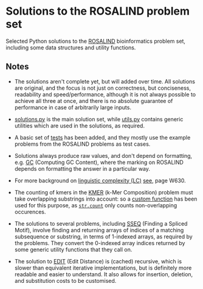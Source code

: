 Solutions to the ROSALIND problem set
=====================================

Selected Python solutions to the [ROSALIND](https://rosalind.info/) bioinformatics problem set, including some data structures and utility functions.

Notes
-----

* The solutions aren't complete yet, but will added over time. All solutions are original, and the focus is not just on correctness, but conciseness, readability and speed/performance, although it is not always possible to achieve all three at once, and there is no absolute guarantee of performance in case of arbitrarily large inputs.

* [solutions.py](https://github.com/sr-murthy/rosalind/blob/main/src/solutions.py) is the main solution set, while [utils.py](https://github.com/sr-murthy/rosalind/blob/main/src/utils.py) contains generic utilities which are used in the solutions, as required.

* A basic set of [tests]((https://github.com/sr-murthy/rosalind/blob/main/src/tests/test_solutions.py)) has been added, and they mostly use the example problems from the ROSALIND problems as test cases.

* Solutions always produce raw values, and don't depend on formatting, e.g. [GC](https://rosalind.info/problems/gc/) (Computing GC Content), where the marking on ROSALIND depends on formatting the answer in a particular way.

* For more background on [linguistic complexity (LC)](https://rosalind.info/problems/ling/) [see](https://pmc.ncbi.nlm.nih.gov/articles/PMC441604/pdf/gkh466.pdf), page W630.

* The counting of kmers in the [KMER](https://rosalind.info/problems/kmer/) (k-Mer Composition) problem must take overlapping substrings into account: so a [custom function](https://github.com/sr-murthy/rosalind/blob/main/src/utils.py#L155) has been used for this purpose, as [`str.count`](https://docs.python.org/3/library/stdtypes.html#str.count) only counts non-overlapping occurences.

* The solutions to several problems, including [SSEQ](https://rosalind.info/problems/sseq/) (Finding a Spliced Motif), involve finding and returning arrays of indices of a matching subsequence or substring, in terms of 1-indexed arrays, as required by the problems. They convert the 0-indexed array indices returned by some generic utility functions that they call on.

* The solution to [EDIT](https://rosalind.info/problems/edit/) (Edit Distance) is (cached) recursive, which is slower than equivalent iterative implementations, but is definitely more readable and easier to understand. It also allows for insertion, deletion, and substitution costs to be customised.
